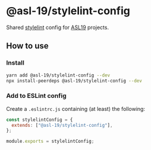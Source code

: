 # @asl-19/stylelint-config

Shared [stylelint](https://stylelint.io/) config for [ASL19](https://asl19.org/) projects.

## How to use

### Install

```sh
yarn add @asl-19/stylelint-config --dev
npx install-peerdeps @asl-19/stylelint-config --dev
```

### Add to ESLint config

Create a `.eslintrc.js` containing (at least) the following:

```js
const stylelintConfig = {
  extends: ["@asl-19/stylelint-config"],
};

module.exports = stylelintConfig;
```
